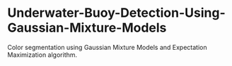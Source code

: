 # Underwater-Buoy-Detection-Using-Gaussian-Mixture-Models
Color segmentation using Gaussian Mixture Models and Expectation Maximization algorithm.


